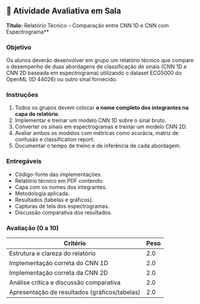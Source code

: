 ## 📄 Atividade Avaliativa em Sala


**Título:** Relatório Técnico – Comparação entre CNN 1D e CNN com Espectrograma**


### Objetivo
Os alunos deverão desenvolver em grupo um relatório técnico que compare o desempenho de duas abordagens de classificação de sinais (CNN 1D e CNN 2D baseada em espectrograma) utilizando o dataset ECG5000 do OpenML (ID 44026) ou outro sinal fornecido.


### Instruções
1. Todos os grupos devem colocar **o nome completo dos integrantes na capa do relatório**.
2. Implementar e treinar um modelo CNN 1D sobre o sinal bruto.
3. Converter os sinais em espectrogramas e treinar um modelo CNN 2D.
4. Avaliar ambos os modelos com métricas como acurácia, matriz de confusão e classification report.
5. Documentar o tempo de treino e de inferência de cada abordagem.


### Entregáveis
- Código-fonte das implementações.
- Relatório técnico em PDF contendo:
- Capa com os nomes dos integrantes.
- Metodologia aplicada.
- Resultados (tabelas e gráficos).
- Capturas de tela dos espectrogramas.
- Discussão comparativa dos resultados.


### Avaliação (0 a 10)
| Critério | Peso |
|--------------------------------------|------|
| Estrutura e clareza do relatório | 2.0 |
| Implementação correta do CNN 1D | 2.0 |
| Implementação correta da CNN 2D | 2.0 |
| Análise crítica e discussão comparativa | 2.0 |
| Apresentação de resultados (gráficos/tabelas) | 2.0 |
